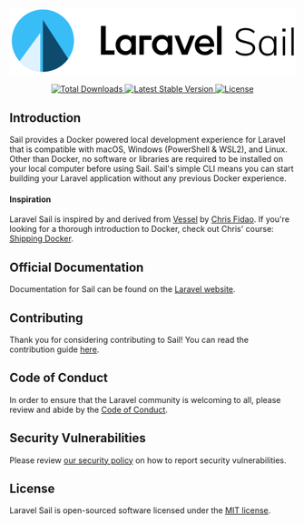 <p align="center"><img src="https://github.com/laravel/sail/raw/HEAD/art/logo.svg" alt="Logo Laravel Sail"></p>

<p align="center">
    <a href="https://packagist.org/packages/laravel/sail">
        <img src="https://img.shields.io/packagist/dt/laravel/sail" alt="Total Downloads">
    </a>
    <a href="https://packagist.org/packages/laravel/sail">
        <img src="https://img.shields.io/packagist/v/laravel/sail" alt="Latest Stable Version">
    </a>
    <a href="https://packagist.org/packages/laravel/sail">
        <img src="https://img.shields.io/packagist/l/laravel/sail" alt="License">
    </a>
</p>

## Introduction

Sail provides a Docker powered local development experience for Laravel that is compatible with macOS, Windows (PowerShell & WSL2), and Linux. Other than Docker, no software or libraries are required to be installed on your local computer before using Sail. Sail's simple CLI means you can start building your Laravel application without any previous Docker experience.

#### Inspiration

Laravel Sail is inspired by and derived from [Vessel](https://github.com/shipping-docker/vessel) by [Chris Fidao](https://github.com/fideloper). If you're looking for a thorough introduction to Docker, check out Chris' course: [Shipping Docker](https://serversforhackers.com/shipping-docker).

## Official Documentation

Documentation for Sail can be found on the [Laravel website](https://laravel.com/docs/sail).

## Contributing

Thank you for considering contributing to Sail! You can read the contribution guide [here](.github/CONTRIBUTING.md).

## Code of Conduct

In order to ensure that the Laravel community is welcoming to all, please review and abide by the [Code of Conduct](https://laravel.com/docs/contributions#code-of-conduct).

## Security Vulnerabilities

Please review [our security policy](https://github.com/laravel/sail/security/policy) on how to report security vulnerabilities.

## License

Laravel Sail is open-sourced software licensed under the [MIT license](LICENSE.md).
